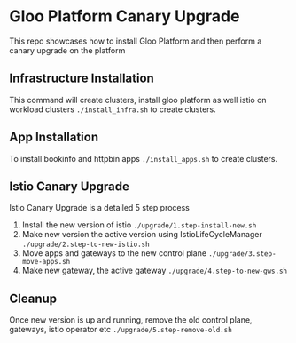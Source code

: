 # Gloo Platform Canary Upgrade
This repo showcases how to install Gloo Platform and then perform a canary upgrade on the platform

## Infrastructure Installation
This command will create clusters, install gloo platform as well istio on workload clusters
`./install_infra.sh` to create clusters.

## App Installation
To install bookinfo and httpbin apps
`./install_apps.sh` to create clusters.

## Istio Canary Upgrade
Istio Canary Upgrade is a detailed 5 step process
1. Install the new version of istio
   ```./upgrade/1.step-install-new.sh```
2. Make new version the active version using IstioLifeCycleManager
   ```./upgrade/2.step-to-new-istio.sh```
3. Move apps and gateways to the new control plane
   ```./upgrade/3.step-move-apps.sh```
4. Make new gateway, the active gateway
    ```./upgrade/4.step-to-new-gws.sh```

## Cleanup
Once new version is up and running, remove the old control plane, gateways, istio operator etc
```./upgrade/5.step-remove-old.sh```
